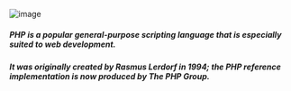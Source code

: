 ![image](https://user-images.githubusercontent.com/41619898/74754326-cb805e80-52b4-11ea-9f7c-ffaa34676bdc.png)

##### PHP is a popular general-purpose scripting language that is especially suited to web development.

##### It was originally created by Rasmus Lerdorf in 1994; the PHP reference implementation is now produced by The PHP Group.